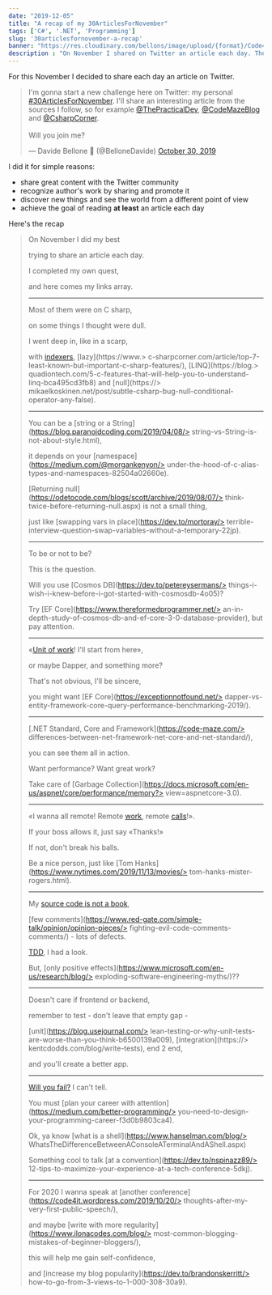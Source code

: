 ```yaml
---
date: "2019-12-05"
title: "A recap of my 30ArticlesForNovember"
tags: ['C#', '.NET', 'Programming'] 
slug: '30articlesfornovember-a-recap'
banner: "https://res.cloudinary.com/bellons/image/upload/{format}/Code4IT/Covers/30Articles-ForNovember.jpg"
description : "On November I shared on Twitter an article each day. They were about C#, general programming and advanced topics. For celebrating the conclusion of this challenge, I wrote a poem about that."
---
```


For this November I decided to share each day an article on Twitter.

<blockquote class="twitter-tweet"><p lang="en" dir="ltr">I&#39;m gonna start a new challenge here on Twitter: my personal <a href="https://twitter.com/hashtag/30ArticlesForNovember?src=hash&amp;ref_src=twsrc%5Etfw">#30ArticlesForNovember</a>. I&#39;ll share an interesting article from the sources I follow, so for example <a href="https://twitter.com/ThePracticalDev?ref_src=twsrc%5Etfw">@ThePracticalDev</a>, <a href="https://twitter.com/CodeMazeBlog?ref_src=twsrc%5Etfw">@CodeMazeBlog</a> and <a href="https://twitter.com/CsharpCorner?ref_src=twsrc%5Etfw">@CsharpCorner</a>.<br><br>Will you join me?</p>&mdash; Davide Bellone 🐧 (@BelloneDavide) <a href="https://twitter.com/BelloneDavide/status/1189474483503022081?ref_src=twsrc%5Etfw">October 30, 2019</a></blockquote> <script async src="https://platform.twitter.com/widgets.js" charset="utf-8"></script>


I did it for simple reasons:

*  share great content with the Twitter community
*  recognize author's work by sharing and promote it
*  discover new things and see the world from a different point of view
*  achieve the goal of reading __at least__ an article each day 


Here's the recap

> On November I did my best 
> 
> trying to share an article each day.
> 
> I completed my own quest, 
> 
> and here comes my links array.  
> 
> ---
> 
> Most of them were on C sharp, 
> 
> on some things I thought were dull.
> 
> I went deep in, like in a scarp, 
> 
> with [indexers](https://csharp-station.com/Tutorial/CSharp/Lesson11), [lazy](https://www.> c-sharpcorner.com/article/top-7-least-known-but-important-c-sharp-features/), [LINQ](https://blog.> quadiontech.com/5-c-features-that-will-help-you-to-understand-linq-bca495cd3fb8) and [null](https://> mikaelkoskinen.net/post/subtle-csharp-bug-null-conditional-operator-any-false).
> 
> ---
> 
> You can be a [string or a String](https://blog.paranoidcoding.com/2019/04/08/> string-vs-String-is-not-about-style.html),
> 
> it depends on your [namespace](https://medium.com/@morgankenyon/> under-the-hood-of-c-alias-types-and-namespaces-82504a02660e).
> 
> [Returning null](https://odetocode.com/blogs/scott/archive/2019/08/07/> think-twice-before-returning-null.aspx) is not a small thing, 
> 
> just like [swapping vars in place](https://dev.to/mortoray/> terrible-interview-question-swap-variables-without-a-temporary-22jp).
> 
> 
> ---
> 
> To be or not to be?
> 
> This is the question. 
> 
> Will you use [Cosmos DB](https://dev.to/petereysermans/> things-i-wish-i-knew-before-i-got-started-with-cosmosdb-4o05)?
> 
> Try [EF Core](https://www.thereformedprogrammer.net/> an-in-depth-study-of-cosmos-db-and-ef-core-3-0-database-provider), but pay attention.
> 
> ---
>  «[Unit of work](https://gunnarpeipman.com/ef-core-repository-unit-of-work/)! I'll start from here», 
> 
> or maybe Dapper, and something more?
> 
> That's not obvious, I'll be sincere, 
> 
> you might want [EF Core](https://exceptionnotfound.net/> dapper-vs-entity-framework-core-query-performance-benchmarking-2019/).
> 
> ---
> [.NET Standard, Core and Framework](https://code-maze.com/> differences-between-net-framework-net-core-and-net-standard/), 
> 
> you can see them all in action. 
> 
> Want performance? Want great work?
> 
> Take care of [Garbage Collection](https://docs.microsoft.com/en-us/aspnet/core/performance/memory?> view=aspnetcore-3.0).
> 
> ---
> «I wanna all remote! Remote [work](https://doist.com/blog/mental-health-and-remote-work), remote  [calls](https://devblogs.microsoft.com/aspnet/grpc-vs-http-apis/)!». 
> 
> If your boss allows it, just say «Thanks!»
> 
> If not, don't break his balls.
> 
> Be a nice person, just like [Tom Hanks](https://www.nytimes.com/2019/11/13/movies/> tom-hanks-mister-rogers.html).
> 
> ---
> 
> My [source code is not a book](https://dev.to/snj/learn-from-source-code-4d1o), 
> 
> [few comments](https://www.red-gate.com/simple-talk/opinion/opinion-pieces/> fighting-evil-code-comments-comments/) - lots of defects.
> 
> [TDD](https://techblog.holidaycheck.com/post/2018/01/02/testing-code-that-isnt-there-yet), I had a look.
> 
> But, [only positive effects](https://www.microsoft.com/en-us/research/blog/> exploding-software-engineering-myths/)??
> 
> --- 
> 
> Doesn't care if frontend or backend, 
> 
> remember to test - don't leave that empty gap -
> 
> [unit](https://blog.usejournal.com/> lean-testing-or-why-unit-tests-are-worse-than-you-think-b6500139a009), [integration](https://> kentcdodds.com/blog/write-tests), end 2 end, 
> 
> and you'll create a better app.
> 
> ---
> 
> 
> [Will you fail?](https://jamesclear.com/3-stages-of-failure) I can't tell.
> 
> You must [plan your career with attention](https://medium.com/better-programming/> you-need-to-design-your-programming-career-f3d0b9803ca4). 
> 
> Ok, ya know [what is a shell](https://www.hanselman.com/blog/> WhatsTheDifferenceBetweenAConsoleATerminalAndAShell.aspx)
> 
> Something cool to talk [at a convention](https://dev.to/nspinazz89/> 12-tips-to-maximize-your-experience-at-a-tech-conference-5dkj).
> 
> ---
> 
> For 2020 I wanna speak at [another conference](https://code4it.wordpress.com/2019/10/20/> thoughts-after-my-very-first-public-speech/),
> 
> and maybe [write with more regularity](https://www.ilonacodes.com/blog/> most-common-blogging-mistakes-of-beginner-bloggers/), 
> 
> this will help me gain self-confidence,
> 
> and [increase my blog popularity](https://dev.to/brandonskerritt/> how-to-go-from-3-views-to-1-000-308-30a9).
> 